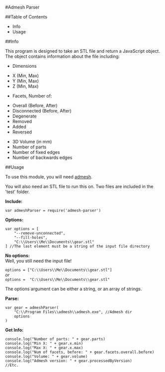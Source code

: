 ﻿#Admesh Parser

##Table of Contents

+ Info
+ Usage

##Info

This program is designed to take an STL file and return a JavaScript object. The object contains information about the file including:  

+ Dimensions
 - X (Min, Max)
 - Y (Min, Max)
 - Z (Min, Max)
+ Facets, Number of:
 - Overall (Before, After)
 - Disconnected (Before, After)
 - Degenerate
 - Removed
 - Added
 - Reversed
+ 3D Volume (in mm)
+ Number of parts
+ Number of fixed edges
+ Number of backwards edges

##Usage

To use this module, you will need [admesh](https://sites.google.com/a/varlog.com/www/admesh-htm).  

You will also need an STL file to run this on. Two files are included in the 'test' folder.

**Include:**

	var admeshParser = require('admesh-parser')

**Options:**

	var options = [
		"--remove-unconnected",
		"--fill-holes",
		"C:\\Users\\Me\\Documents\\gear.stl"
	] //The last element must be a string of the input file directory

**No options:**  
Well, you still need the input file!  

`options = ["C:\\Users\\Me\\Documents\\gear.stl"]`  
*or*  
`options =  "C:\\Users\\Me\\Documents\\gear.stl"`

The options argument can be either a string, or an array of strings.

**Parse:**

	var gear = admeshParser(
		"C:\\Program Files\\admesh\\admesh.exe", //Admesh dir
		options
	)

**Get Info:**

	console.log("Number of parts: " + gear.parts)
	console.log("Min X: " + gear.x.min)
	console.log("Max X: " + gear.x.max)
	console.log("Num of facets, before: " + gear.facets.overall.before)
	console.log("Volume: " + gear.volume)
	console.log("Admesh version: " + gear.processedByVersion)
	//Etc.
